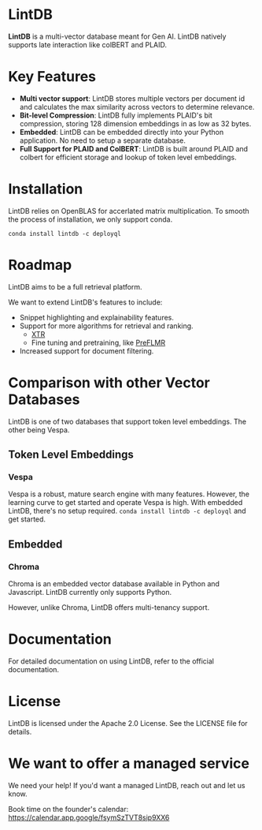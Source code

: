 LintDB
=========

**LintDB** is a multi-vector database meant for Gen AI. LintDB natively supports late interaction like colBERT and PLAID. 

# Key Features
- **Multi vector support**: LintDB stores multiple vectors per document id and calculates the max similarity across vectors to determine relevance. 
- **Bit-level Compression**: LintDB fully implements PLAID's bit compression, storing 128 dimension embeddings in as low as 32 bytes.  
- **Embedded**: LintDB can be embedded directly into your Python application. No need to setup a separate database.  
- **Full Support for PLAID and ColBERT**: LintDB is built around PLAID and colbert
for efficient storage and lookup of token level embeddings.

# Installation
LintDB relies on OpenBLAS for accerlated matrix multiplication. To smooth the process of installation, we only support conda.

```
conda install lintdb -c deployql
```

# Roadmap

LintDB aims to be a full retrieval platform. 

We want to extend LintDB's features to include:
- Snippet highlighting and explainability features.
- Support for more algorithms for retrieval and ranking.
    - [XTR](https://arxiv.org/pdf/2304.01982.pdf)
    - Fine tuning and pretraining, like [PreFLMR](https://arxiv.org/pdf/2402.08327.pdf)
- Increased support for document filtering.


# Comparison with other Vector Databases
LintDB is one of two databases that support token level embeddings. The other being Vespa.
## Token Level Embeddings

### Vespa
Vespa is a robust, mature search engine with many features. However, the learning curve to get started and operate Vespa is high.
With embedded LintDB, there's no setup required. `conda install lintdb -c deployql` and get started.

## Embedded
### Chroma
Chroma is an embedded vector database available in Python and Javascript. LintDB currently only supports Python. 

However, unlike Chroma, LintDB offers multi-tenancy support.

# Documentation
For detailed documentation on using LintDB, refer to the official documentation.

# License
LintDB is licensed under the Apache 2.0 License. See the LICENSE file for details.

# We want to offer a managed service
We need your help! If you'd want a managed LintDB, reach out and let us know. 

Book time on the founder's calendar: https://calendar.app.google/fsymSzTVT8sip9XX6
